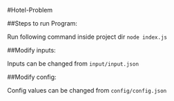#Hotel-Problem

##Steps to run Program:

Run following command inside project dir `node index.js`

##Modify inputs:

Inputs can be changed from `input/input.json`

##Modify config:

Config values can be changed from `config/config.json`

